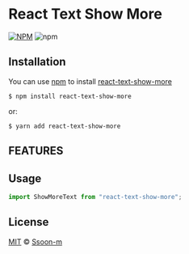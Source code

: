 # React Text Show More

[![NPM](https://img.shields.io/npm/v/react-text-show-more.svg)](https://www.npmjs.com/package/react-text-show-more) ![npm](https://img.shields.io/npm/dm/react-text-show-more.svg)

## Installation

You can use [npm](https://npmjs.org) to install [react-text-show-more](https://www.npmjs.com/package/react-text-show-more)

```
$ npm install react-text-show-more
```

or:

```
$ yarn add react-text-show-more
```

## FEATURES

## Usage

```js
import ShowMoreText from "react-text-show-more";
```

## License

[MIT](LICENSE.txt) © [Ssoon-m](https://github.com/Ssoon-m/react-text-show-more)
